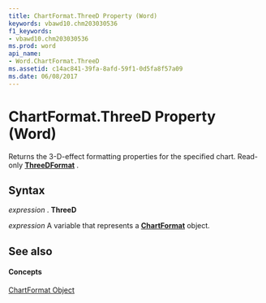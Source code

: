 ```yaml
---
title: ChartFormat.ThreeD Property (Word)
keywords: vbawd10.chm203030536
f1_keywords:
- vbawd10.chm203030536
ms.prod: word
api_name:
- Word.ChartFormat.ThreeD
ms.assetid: c14ac841-39fa-8afd-59f1-0d5fa8f57a09
ms.date: 06/08/2017
---
```



# ChartFormat.ThreeD Property (Word)

Returns the 3-D-effect formatting properties for the specified chart. Read-only  **[ThreeDFormat](Word.ThreeDFormat.md)** .


## Syntax

 _expression_ . **ThreeD**

 _expression_ A variable that represents a **[ChartFormat](Word.ChartFormat.md)** object.


## See also


#### Concepts


[ChartFormat Object](Word.ChartFormat.md)


